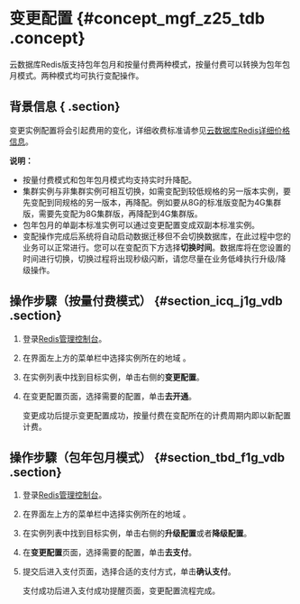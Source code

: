# 变更配置 {#concept_mgf_z25_tdb .concept}

云数据库Redis版支持包年包月和按量付费两种模式，按量付费可以转换为包年包月模式。两种模式均可执行变配操作。

## 背景信息 { .section}

变更实例配置将会引起费用的变化，详细收费标准请参见[云数据库Redis详细价格信息](https://www.aliyun.com/price/product?#/kvstore/detail)。

**说明：** 

-   按量付费模式和包年包月模式均支持实时升降配。
-   集群实例与非集群实例可相互切换，如需变配到较低规格的另一版本实例，要先变配到同规格的另一版本，再降配。例如要从8G的标准版变配为4G集群版，需要先变配为8G集群版，再降配到4G集群版。
-   包年包月的单副本标准实例可以通过变更配置变成双副本标准实例。
-   变配操作完成后系统将自动启动数据迁移但不会切换数据库，在此过程中您的业务可以正常进行。您可以在变配页下方选择**切换时间**。数据库将在您设置的时间进行切换，切换过程将出现秒级闪断，请您尽量在业务低峰执行升级/降级操作。

## 操作步驟（按量付费模式） {#section_icq_j1g_vdb .section}

1.  登录[Redis管理控制台](https://kvstore.console.aliyun.com/)。
2.  在界面左上方的菜单栏中选择实例所在的地域 。
3.  在实例列表中找到目标实例，单击右侧的**变更配置**。
4.  在变更配置页面，选择需要的配置，单击**去开通**。

    变更成功后提示变更配置成功，按量付费在变配所在的计费周期内即以新配置计费。


## 操作步驟（包年包月模式） {#section_tbd_f1g_vdb .section}

1.  登录[Redis管理控制台](https://kvstore.console.aliyun.com/)。
2.  在界面左上方的菜单栏中选择实例所在的地域 。
3.  在实例列表中找到目标实例，单击右侧的**升级配置**或者**降级配置**。
4.  在**变更配置**页面，选择需要的配置，单击**去支付**。
5.  提交后进入支付页面，选择合适的支付方式，单击**确认支付**。

    支付成功后进入支付成功提醒页面，变更配置流程完成。


